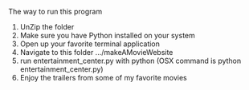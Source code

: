 The way to run this program

1. UnZip the folder
2. Make sure you have Python installed on your system
3. Open up your favorite terminal application
4. Navigate to this folder .../makeAMovieWebsite
5. run entertainment_center.py with python (OSX command is python entertainment_center.py)
6. Enjoy the trailers from some of my favorite movies